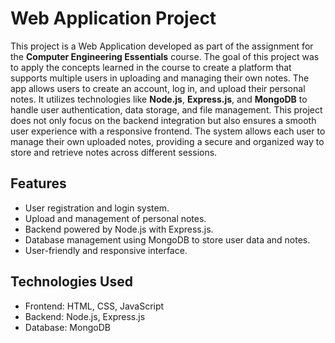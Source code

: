 # Web Application Project

This project is a Web Application developed as part of the assignment for the **Computer Engineering Essentials** course. The goal of this project was to apply the concepts learned in the course to create a platform that supports multiple users in uploading and managing their own notes. The app allows users to create an account, log in, and upload their personal notes. It utilizes technologies like **Node.js**, **Express.js**, and **MongoDB** to handle user authentication, data storage, and file management. This project does not only focus on the backend integration but also ensures a smooth user experience with a responsive frontend. The system allows each user to manage their own uploaded notes, providing a secure and organized way to store and retrieve notes across different sessions.

## Features

- User registration and login system.
- Upload and management of personal notes.
- Backend powered by Node.js with Express.js.
- Database management using MongoDB to store user data and notes.
- User-friendly and responsive interface.

## Technologies Used

- Frontend: HTML, CSS, JavaScript
- Backend: Node.js, Express.js
- Database: MongoDB
